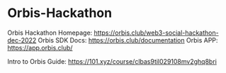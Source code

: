 # Orbis-Hackathon

Orbis Hackathon Homepage: https://orbis.club/web3-social-hackathon-dec-2022
Orbis SDK Docs: https://orbis.club/documentation
Orbis APP: https://app.orbis.club/

Intro to Orbis Guide: https://101.xyz/course/clbas9til029108mv2ghq8bri
